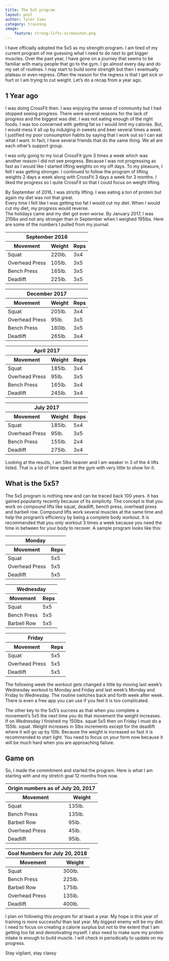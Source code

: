 ```yaml
---
title: The 5x5 program
layout: post
author: Tyler Ives
category: training
image:
    feature: strong-lifts-screenshot.png
---
```


I have officially adopted the 5x5 as my strength program.  I am tired of my current program of me guessing what I need 
to do next to get bigger muscles.  Over the past year, I have gone on a journey that seems to be familiar with many 
people that go to the gym. I go almost every day and do my set of routines.  I may start to build some strength but 
then I eventually plateau or even regress.  Often the reason for the regress is that I get sick or hurt or I am trying 
to cut weight.  Let’s do a recap from a year ago. 

<h2>1 Year ago</h2>

I was doing CrossFit then.  I was enjoying the sense of community but I had stopped seeing progress. There were several 
reasons for the lack of progress and the biggest was diet.  I was not eating enough of the right foods.  I was too 
concerned with getting fat so I would limit my calories. But, I would mess it all up by indulging in sweets and beer 
several times a week.  I justified my poor consumption habits by saying that I work out so I can eat what I want.  In 
fact, I have several friends that do the same thing.  We all are each other’s support group.

I was only going to my local CrossFit gym 3 times a week which was another reason I did not see progress. Because I was 
not progressing as fast as I would like I started lifting weights on my off days.  To my pleasure, I felt I was getting 
stronger.  I continued to follow the program of lifting weights 2 days a week along with CrossFit 3 days a week for 3 
months. I liked the progress so I quite CrossFit so that I could focus on weight lifting.

By September of 2016, I was strictly lifting.  I was eating a ton of protein but again my diet was not that great.  
Every time I felt like I was getting too fat I would cut my diet.  When I would cut my diet, my progress would reverse.  
The holidays came and my diet got even worse.  By January 2017, I was 215lbs and not any stronger than in September when 
I weighed 195lbs. Here are some of the numbers I pulled from my journal:
 
  <div class="table-responsive">
    <table class="table">
     <thead>
      <tr>
          <th colspan="3">September 2016</th>
      </tr>
      <tr>
          <th>Movement</th>
          <th>Weight</th>
          <th>Reps</th>
      </tr>
     </thead>
     <tbody>
         <tr>
             <td>Squat</td>
             <td>220lb.</td>
             <td>3x4</td>
         </tr>
         <tr>
             <td>Overhead Press</td>
             <td>105lb.</td>
             <td>3x5</td>
         </tr>
         <tr>
             <td>Bench Press</td>
             <td>165lb.</td>
             <td>3x5</td>
         </tr>   
         <tr>
             <td>Deadlift</td>
             <td>225lb.</td>
             <td>3x5</td>
         </tr> 
     </tbody>
    </table>
  </div>

  <div class="table-responsive">
    <table class="table">
     <thead>
      <tr>
          <th colspan="3">December 2017</th>
      </tr>
      <tr>
          <th>Movement</th>
          <th>Weight</th>
          <th>Reps</th>
      </tr>
     </thead>
     <tbody>
         <tr>
             <td>Squat</td>
             <td>205lb.</td>
             <td>3x4</td>
         </tr>
         <tr>
             <td>Overhead Press</td>
             <td>95lb.</td>
             <td>3x5</td>
         </tr>
         <tr>
             <td>Bench Press</td>
             <td>160lb.</td>
             <td>3x5</td>
         </tr>   
         <tr>
             <td>Deadlift</td>
             <td>265lb.</td>
             <td>3x4</td>
         </tr> 
     </tbody>
    </table>
  </div>


  <div class="table-responsive">
    <table class="table">
     <thead>
      <tr>
          <th colspan="3">April 2017</th>
      </tr>
      <tr>
          <th>Movement</th>
          <th>Weight</th>
          <th>Reps</th>
      </tr>
     </thead>
     <tbody>
         <tr>
             <td>Squat</td>
             <td>185lb.</td>
             <td>3x4</td>
         </tr>
         <tr>
             <td>Overhead Press</td>
             <td>95lb.</td>
             <td>3x5</td>
         </tr>
         <tr>
             <td>Bench Press</td>
             <td>165lb.</td>
             <td>3x4</td>
         </tr>   
         <tr>
             <td>Deadlift</td>
             <td>245lb.</td>
             <td>3x4</td>
         </tr> 
     </tbody>
    </table>
  </div>
  
  <div class="table-responsive">
    <table class="table">
     <thead>
      <tr>
          <th colspan="3">July 2017</th>
      </tr>
      <tr>
          <th>Movement</th>
          <th>Weight</th>
          <th>Reps</th>
      </tr>
     </thead>
     <tbody>
         <tr>
             <td>Squat</td>
             <td>185lb.</td>
             <td>5x4</td>
         </tr>
         <tr>
             <td>Overhead Press</td>
             <td>95lb.</td>
             <td>3x5</td>
         </tr>
         <tr>
             <td>Bench Press</td>
             <td>155lb.</td>
             <td>2x4</td>
         </tr>   
         <tr>
             <td>Deadlift</td>
             <td>275lb.</td>
             <td>3x4</td>
         </tr> 
     </tbody>
    </table>
  </div>

Looking at the results, I am 5lbs heavier and I am weaker in 3 of the 4 lifts listed.  That is a lot of time spent at 
the gym with very little to show for it. 

<h2>What is the 5x5?</h2>

The 5x5 program is nothing new and can be traced back 100 years.  It has gained popularity recently because of its 
simplicity.  The concept is that you work on compound lifts like squat, deadlift, bench press, overhead press and 
barbell row.  Compound lifts work several muscles at the same time and help the program’s efficiency by being a complete 
body workout. It is recommended that you only workout 3 times a week because you need the time in between for your body 
to recover.  A sample program looks like this:
 
  <div class="table-responsive">
    <table class="table">
     <thead>
      <tr>
          <th colspan="2">Monday</th>
      </tr>
      <tr>
          <th>Movement</th>
          <th>Reps</th>
      </tr>
     </thead>
     <tbody>
         <tr>
             <td>Squat</td>
             <td>5x5</td>
         </tr>
         <tr>
             <td>Overhead Press</td>
             <td>5x5</td>
         </tr>
         <tr>
             <td>Deadlift</td>
             <td>5x5</td>
         </tr>                           
     </tbody>
    </table>
  </div>

 
  <div class="table-responsive">
    <table class="table">
     <thead>
      <tr>
          <th colspan="2">Wednesday</th>
      </tr>
      <tr>
          <th>Movement</th>
          <th>Reps</th>
      </tr>
     </thead>
     <tbody>
         <tr>
             <td>Squat</td>
             <td>5x5</td>
         </tr>
         <tr>
             <td>Bench Press</td>
             <td>5x5</td>
         </tr>
         <tr>
             <td>Barbell Row</td>
             <td>5x5</td>
         </tr>                           
     </tbody>
    </table>
  </div>

 
 <div class="table-responsive">
   <table class="table">
    <thead>
     <tr>
         <th colspan="2">Friday</th>
     </tr>
     <tr>
         <th>Movement</th>
         <th>Reps</th>
     </tr>
    </thead>
    <tbody>
        <tr>
            <td>Squat</td>
            <td>5x5</td>
        </tr>
        <tr>
            <td>Overhead Press</td>
            <td>5x5</td>
        </tr>
        <tr>
            <td>Deadlift</td>
            <td>5x5</td>
        </tr>                           
    </tbody>
   </table>
 </div>

The following week the workout gets changed a little by moving last week’s Wednesday workout to Monday and Friday and 
last week’s Monday and Friday to Wednesday.  The routine switches back and forth week after week.  There is even a free 
app you can use if you feel it is too complicated.

The other key to the 5x5’s success as that when you complete a movement’s 5x5 the next time you do that movement the 
weight increases.  If on Wednesday I finished my 150lbs. squat 5x5 then on Friday I must do a 155lb. squat.  Weight 
increases in 5lbs increments except for the deadlift where it will go up by 10lb. Because the weight is increased so 
fast it is recommended to start light.  You need to focus on your form now because it will be much hard when you are 
approaching failure.

<h2>Game on</h2>

So, I made the commitment and started the program.  Here is what I am starting with and my stretch goal 12 months from now.

<div class="table-responsive">
  <table class="table">
   <thead>
    <tr>
        <th colspan="2">Origin numbers as of July 20, 2017</th>
    </tr>
    <tr>
        <th>Movement</th>
        <th>Weight</th>
    </tr>
   </thead>
   <tbody>
       <tr>
           <td>Squat</td>
           <td>135lb.</td>
       </tr>
       <tr>
           <td>Bench Press</td>
           <td>135lb.</td>
       </tr>
       <tr>
           <td>Barbell Row</td>
           <td>95lb.</td>
       </tr>
       <tr>
           <td>Overhead Press</td>
           <td>45lb.</td>
       </tr>
       <tr>
           <td>Deadlift</td>
           <td>95lb.</td>
       </tr>                            
   </tbody>
  </table>
</div>

<div class="table-responsive">
  <table class="table">
   <thead>
    <tr>
        <th colspan="2">Goal Numbers for July 20, 2018</th>
    </tr>
    <tr>
        <th>Movement</th>
        <th>Weight</th>
    </tr>
   </thead>
   <tbody>
       <tr>
           <td>Squat</td>
           <td>300lb.</td>
       </tr>
       <tr>
           <td>Bench Press</td>
           <td>225lb.</td>
       </tr>
       <tr>
           <td>Barbell Row</td>
           <td>175lb.</td>
       </tr>
       <tr>
           <td>Overhead Press</td>
           <td>135lb.</td>
       </tr>
       <tr>
           <td>Deadlift</td>
           <td>400lb.</td>
       </tr>                            
   </tbody>
  </table>
</div>


I plan on following this program for at least a year. My hope is this year of training is more successful than last year.  My biggest enemy will be my diet.  I need to focus on creating a calorie surplus but not to the extent that I am getting too fat and demotivating myself.  I also need to make sure my protein intake is enough to build muscle. I will check in periodically to update on my progress. 

Stay vigilant, stay classy 






